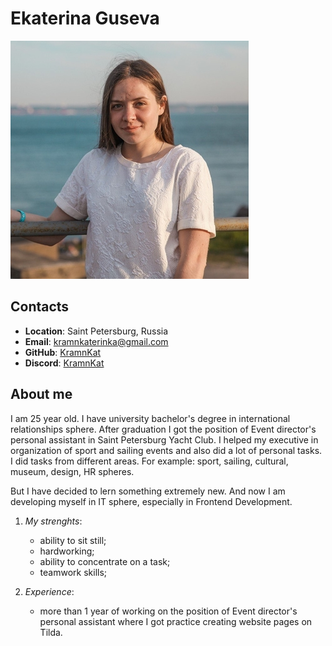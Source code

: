 # Ekaterina Guseva

![My-photo](./assets/myphoto.jpg)

## Contacts

* __Location__: Saint Petersburg, Russia
* __Email__: kramnkaterinka@gmail.com
* __GitHub__: [KramnKat](https://github.com/KramnKat)
* __Discord__: [KramnKat](https://discordapp.com/users/920007494510710836/)

## About me

I am 25 year old. I have university bachelor's degree in international relationships sphere. After graduation I got the position of Event director's personal assistant in Saint Petersburg Yacht Club. I helped my executive in organization of sport and sailing events and also did a lot of personal tasks. I did tasks from different areas. For example: sport, sailing, cultural, museum, design, HR spheres.

But I have decided to lern something extremely new. And now I am developing myself in IT sphere, especially in Frontend Development.

1. *My strenghts*:
   * ability to sit still;
   * hardworking;
   * ability to concentrate on a task;
   * teamwork skills;

2. *Experience*:
   * more than 1 year of working on the position of Event director's personal assistant where I got practice creating website pages on Tilda.